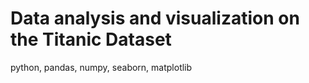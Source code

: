 # Data analysis and visualization on the Titanic Dataset 

python, pandas, numpy, seaborn, matplotlib
